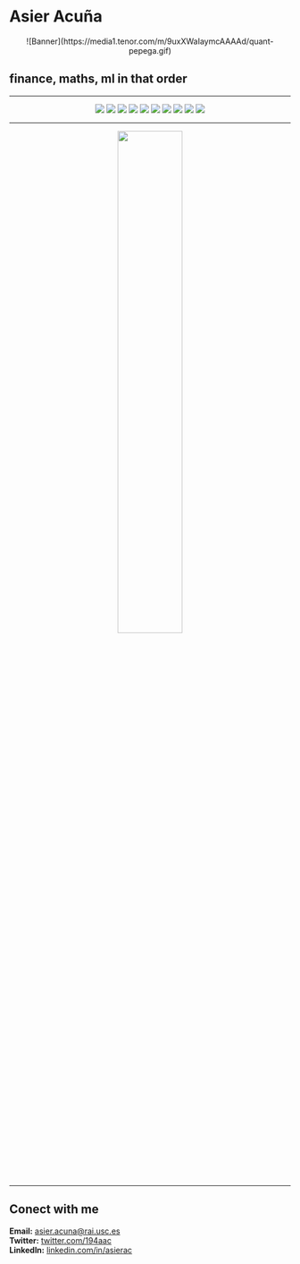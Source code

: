 # Asier Acuña

<p align="center">
  ![Banner](https://media1.tenor.com/m/9uxXWaIaymcAAAAd/quant-pepega.gif)
</p>


## **finance, maths, ml in that order**

---

<p align="center">
  <img src="https://img.shields.io/badge/Python-3776AB?style=for-the-badge&logo=python&logoColor=white" />
  <img src="https://img.shields.io/badge/C++-00599C?style=for-the-badge&logo=c%2B%2B&logoColor=white" />
  <img src="https://img.shields.io/badge/C-00599C?style=for-the-badge&logo=c&logoColor=white" />
  <img src="https://img.shields.io/badge/R-276DC3?style=for-the-badge&logo=r&logoColor=white" />
  <img src="https://img.shields.io/badge/React-20232A?style=for-the-badge&logo=react&logoColor=61DAFB" />
  <img src="https://img.shields.io/badge/HTML-E34F26?style=for-the-badge&logo=html5&logoColor=white" />
  <img src="https://img.shields.io/badge/CSS-1572B6?style=for-the-badge&logo=css3&logoColor=white" />
  <img src="https://img.shields.io/badge/SQL-4479A1?style=for-the-badge&logo=amazon-dynamodb&logoColor=white" />
  <img src="https://img.shields.io/badge/MongoDB-47A248?style=for-the-badge&logo=mongodb&logoColor=white" />
  <img src="https://img.shields.io/badge/Docker-2496ED?style=for-the-badge&logo=docker&logoColor=white" />
</p>

---

<p align="center">
  <img width="48%" src="https://github-readme-streak-stats.herokuapp.com/?user=tu_usuario&theme=tokyonight" />
</p>

---

## **Conect with me**

**Email:** [asier.acuna@rai.usc.es](mailto:asier.acuna@rai.usc.es)  
**Twitter:** [twitter.com/194aac](https://twitter.com/194aac)  
**LinkedIn:** [linkedin.com/in/asierac](https://linkedin.com/in/asierac)



